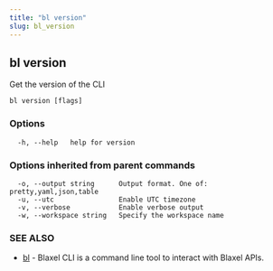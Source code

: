 ```yaml
---
title: "bl version"
slug: bl_version
---
```

## bl version

Get the version of the CLI

```
bl version [flags]
```

### Options

```
  -h, --help   help for version
```

### Options inherited from parent commands

```
  -o, --output string      Output format. One of: pretty,yaml,json,table
  -u, --utc                Enable UTC timezone
  -v, --verbose            Enable verbose output
  -w, --workspace string   Specify the workspace name
```

### SEE ALSO

* [bl](bl.md)	 - Blaxel CLI is a command line tool to interact with Blaxel APIs.

